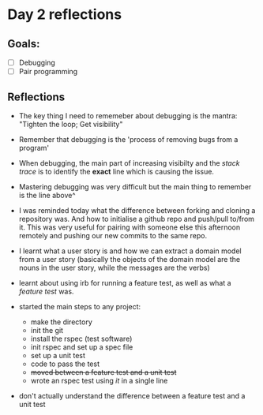 # Day 2 reflections

## Goals: 
* [ ] Debugging 
* [ ] Pair programming 

## Reflections

* The key thing I need to rememeber about debugging is the mantra:
    "Tighten the loop; Get visibility"

* Remember that debugging is the 'process of removing bugs from a program' 

* When debugging, the main part of increasing visibilty and the *stack trace* is to identify the **exact** line which is causing the issue.

* Mastering debugging was very difficult but the main thing to remember is the line above^

* I was reminded today what the difference between forking and cloning a repository was. And how to initialise a github repo and push/pull to/from it. 
   This was very useful for pairing with someone else this afternoon remotely and pushing our new commits to the same repo. 
   
* I learnt what a user story is and how we can extract a domain model from a user story (basically the objects of the domain model are the nouns in the user story, while the messages are the verbs)

* learnt about using irb for running a feature test, as well as what a *feature test* was. 

* started the main steps to any project:
   * make the directory
   * init the git 
   * install the rspec (test software) 
   * init rspec and set up a spec file
   * set up a unit test
   * code to pass the test
   * ~~moved between a feature test and a unit test~~
   * wrote an rspec test using *it* in a single line

* don't actually understand the difference between a feature test and a unit test

